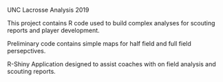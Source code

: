 UNC Lacrosse Analysis 2019

This project contains R code used to build complex analyses for scouting reports and player development. 

Preliminary code contains simple maps for half field and full field persepctives. 

R-Shiny Application designed to assist coaches with on field analysis and scouting reports. 
